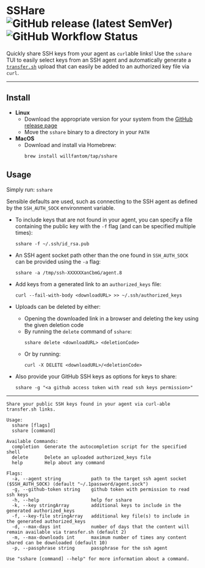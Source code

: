 # SSHare    ![GitHub release (latest SemVer)](https://img.shields.io/github/v/tag/willfantom/sshare?display_name=tag&label=%20&sort=semver)  ![GitHub Workflow Status](https://img.shields.io/github/actions/workflow/status/willfantom/sshare/release.yml?label=%20&logo=github)

Quickly share SSH keys from your agent as `curl`able links! Use the `sshare` TUI to easily select keys from an SSH agent and automatically generate a [`transfer.sh`](https://transfer.sh) upload that can easily be added to an authorized key file via `curl`. 

---

## Install 

 - **Linux**
   - Download the appropriate version for your system from the [GitHub release page](https://github.com/WillFantom/sshare/releases)
   - Move the `sshare` binary to a directory in your `PATH`
 - **MacOS**
   - Download and install via Homebrew: 
      ```
      brew install willfantom/tap/sshare
      ```

## Usage

Simply run: `sshare`

Sensible defaults are used, such as connecting to the SSH agent as defined by the `SSH_AUTH_SOCK` environment variable.

- To include keys that are not found in your agent, you can specify a file containing the public key with the `-f` flag (and can be specified multiple times):

  ```
  sshare -f ~/.ssh/id_rsa.pub
  ```

- An SSH agent socket path other than the one found in `SSH_AUTH_SOCK` can be provided using the `-a` flag:

  ```
  sshare -a /tmp/ssh-XXXXXXanCbmG/agent.8
  ```

- Add keys from a generated link to an `authorized_keys` file:

  ```
  curl --fail-with-body <downloadURL> >> ~/.ssh/authorized_keys
  ```

- Uploads can be deleted by either:
  - Opening the downloaded link in a browser and deleting the key using the given deletion code
  - By running the `delete` command of `sshare`:
    ```
    sshare delete <downloadURL> <deletionCode>
    ```
  - Or by running:
    ```
    curl -X DELETE <downloadURL>/<deletionCode>
    ```

- Also provide your GitHub SSH keys as options for keys to share:
  ```
  sshare -g "<a github access token with read ssh keys permission>"
  ```

---

```
Share your public SSH keys found in your agent via curl-able transfer.sh links.

Usage:
  sshare [flags]
  sshare [command]

Available Commands:
  completion  Generate the autocompletion script for the specified shell
  delete      Delete an uploaded authorized_keys file
  help        Help about any command

Flags:
  -a, --agent string           path to the target ssh agent socket ($SSH_AUTH_SOCK) (default "~/.1password/agent.sock")
  -g, --github-token string    github token with permission to read ssh keys
  -h, --help                   help for sshare
  -k, --key stringArray        additional keys to include in the generated authorized_keys
  -f, --key-file stringArray   additional key file(s) to include in the generated authorized_keys
  -d, --max-days int           number of days that the content will remain available via transfer.sh (default 2)
  -m, --max-downloads int      maximum number of times any content shared can be downloaded (default 10)
  -p, --passphrase string      passphrase for the ssh agent

Use "sshare [command] --help" for more information about a command.
```
